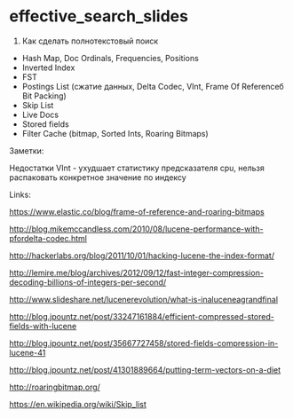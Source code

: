 # effective_search_slides

1. Как сделать полнотекстовый поиск
 - Hash Map, Doc Ordinals, Frequencies, Positions
 - Inverted Index
 - FST
 - Postings List (сжатие данных, Delta Codec, VInt, Frame Of Referenceб Bit Packing)
 - Skip List
 - Live Docs
 - Stored fields
 - Filter Cache (bitmap, Sorted Ints, Roaring Bitmaps)

Заметки:

Недостатки VInt - ухудшает статистику предсказателя cpu, нельзя распаковать конкретное значение по индексу

Links:

https://www.elastic.co/blog/frame-of-reference-and-roaring-bitmaps

http://blog.mikemccandless.com/2010/08/lucene-performance-with-pfordelta-codec.html

http://hackerlabs.org/blog/2011/10/01/hacking-lucene-the-index-format/

http://lemire.me/blog/archives/2012/09/12/fast-integer-compression-decoding-billions-of-integers-per-second/

http://www.slideshare.net/lucenerevolution/what-is-inaluceneagrandfinal

http://blog.jpountz.net/post/33247161884/efficient-compressed-stored-fields-with-lucene

http://blog.jpountz.net/post/35667727458/stored-fields-compression-in-lucene-41

http://blog.jpountz.net/post/41301889664/putting-term-vectors-on-a-diet

http://roaringbitmap.org/

https://en.wikipedia.org/wiki/Skip_list
